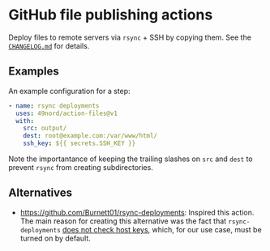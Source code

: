 # GitHub file publishing actions

Deploy files to remote servers via `rsync` + SSH by copying them. See the [`CHANGELOG.md`](CHANGELOG.md) for details.

## Examples

An example configuration for a step:

```yaml
- name: rsync deployments
  uses: 49nord/action-files@v1
  with:
    src: output/
    dest: root@example.com:/var/www/html/
    ssh_key: ${{ secrets.SSH_KEY }}
```

Note the importantance of keeping the trailing slashes on `src` and `dest` to prevent `rsync` from creating subdirectories.

## Alternatives

* https://github.com/Burnett01/rsync-deployments: Inspired this action. The main reason for creating this alternative was the fact that `rsync-deployments` [does not check host keys](https://github.com/Burnett01/rsync-deployments/blob/22f8d1ffe807551ba75eba6a450c3d577690249f/entrypoint.sh#L12), which, for our use case, must be turned on by default.
